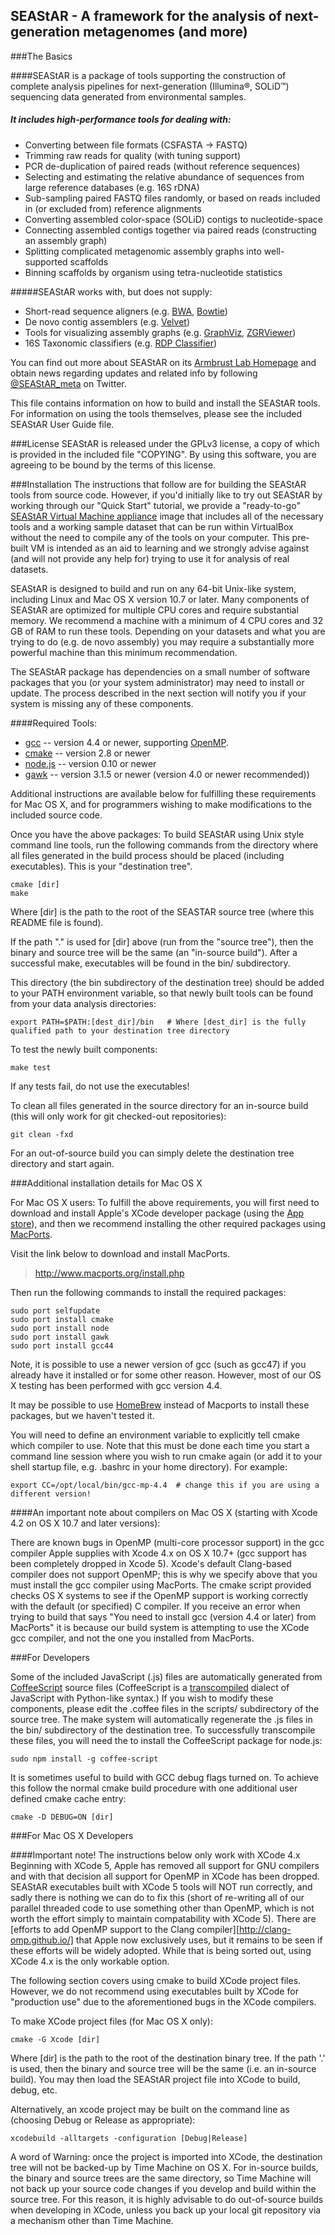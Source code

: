 <link href="style.css" media="screen" rel="stylesheet" type="text/css" />

SEAStAR - A framework for the analysis of next-generation metagenomes (and more)
------------------------------

###The Basics

####SEAStAR is a package of tools supporting the construction of complete analysis pipelines for next-generation (Illumina&reg;, SOLiD&trade;) sequencing data generated from environmental samples.  
##### It includes high-performance tools for dealing with:

* Converting between file formats (CSFASTA -> FASTQ)
* Trimming raw reads for quality (with tuning support)
* PCR de-duplication of paired reads (without reference sequences)
* Selecting and estimating the relative abundance of sequences from large reference databases (e.g. 16S rDNA)
* Sub-sampling paired FASTQ files randomly, or based on reads included in (or excluded from) reference alignments
* Converting assembled color-space (SOLiD) contigs to nucleotide-space
* Connecting assembled contigs together via paired reads (constructing an assembly graph)
* Splitting complicated metagenomic assembly graphs into well-supported scaffolds
* Binning scaffolds by organism using tetra-nucleotide statistics

#####SEAStAR works with, but does not supply:

* Short-read sequence aligners (e.g. [BWA](http://bio-bwa.sourceforge.net), [Bowtie](http://bowtie-bio.sourceforge.net/index.shtml))
* De novo contig assemblers (e.g. [Velvet](http://www.ebi.ac.uk/~zerbino/velvet/))
* Tools for visualizing assembly graphs (e.g. [GraphViz](http://www.graphviz.org/), [ZGRViewer](http://zvtm.sourceforge.net/zgrviewer.html))
* 16S Taxonomic classifiers (e.g. [RDP Classifier](http://sourceforge.net/projects/rdp-classifier/)) 

You can find out more about SEAStAR on its [Armbrust Lab Homepage](http://armbrustlab.ocean.washington.edu/SEAStAR) and obtain news regarding updates and related info by following [@SEAStAR_meta](https://twitter.com/SEAStAR_meta) on Twitter. 

This file contains information on how to build and install the SEAStAR tools. For information on using the tools themselves, please see the included SEAStAR User Guide file.

###License
SEAStAR is released under the GPLv3 license, a copy of which is provided in the included file "COPYING". By using this software, you are agreeing to be bound by the terms of this license.

###Installation
The instructions that follow are for building the SEAStAR tools from source code. However, if you'd initially like to try out SEAStAR by working through our "Quick Start" tutorial, we provide a "ready-to-go" [SEAStAR Virtual Machine appliance](http://armbrustlab.ocean.washington.edu/node/305) image that includes all of the necessary tools and a working sample dataset that can be run within VirtualBox without the need to compile any of the tools on your computer. This pre-built VM is intended as an aid to learning and we strongly advise against (and will not provide any help for) trying to use it for analysis of real datasets.

SEAStAR is designed to build and run on any 64-bit Unix-like system, including Linux and Mac OS X version 10.7 or later. Many components of SEAStAR are optimized for multiple CPU cores and require substantial memory. We recommend a machine with a minimum of 4 CPU cores and 32 GB of RAM to run these tools.  Depending on your datasets and what you are trying to do (e.g. de novo assembly) you may require a substantially more powerful machine than this minimum recommendation. 

The SEAStAR package has dependencies on a small number of software packages that you (or your system administrator) may need to install or update. The process described in the next section will notify you if your system is missing any of these components.

####Required Tools:
 
* [gcc](http://gcc.gnu.org) -- version 4.4 or newer, supporting [OpenMP](http://openmp.org). 
* [cmake](http://www.cmake.org) -- version 2.8 or newer
* [node.js](http://nodejs.org) -- version 0.10 or newer
* [gawk](http://www.gnu.org/software/gawk/) -- version 3.1.5 or newer (version 4.0 or newer recommended))

Additional instructions are available below for fulfilling these requirements for Mac OS X, and for programmers wishing to make modifications to the included source code.

Once you have the above packages: To build SEAStAR using Unix style command line tools, run the following commands from the directory where all files generated in the build process should be placed (including executables). This is your "destination tree". 

    cmake [dir] 
    make

Where [dir] is the path to the root of the SEASTAR source tree (where this README file is found). 

If the path "." is used for [dir] above (run from the "source tree"), then the binary and source tree will be the same (an "in-source build"). After a successful make, executables will be found in the bin/ subdirectory. 

This directory (the bin subdirectory of the destination tree) should be added to your PATH environment variable, so that newly built tools can be found from your data analysis directories:

    export PATH=$PATH:[dest_dir]/bin   # Where [dest_dir] is the fully qualified path to your destination tree directory 

To test the newly built components:

    make test

If any tests fail, do not use the executables!

To clean all files generated in the source directory for an in-source build (this will only work for git checked-out repositories):

    git clean -fxd

For an out-of-source build you can simply delete the destination tree directory and start again.

###Additional installation details for Mac OS X

For Mac OS X users: To fulfill the above requirements, you will first need to download and install Apple's XCode developer package (using the [App store](https://developer.apple.com/xcode/index.php)), and then we recommend installing the other required packages using [MacPorts](http://www.macports.org/).

Visit the link below to download and install MacPorts.
> http://www.macports.org/install.php

Then run the following commands to install the required packages:

    sudo port selfupdate
    sudo port install cmake
    sudo port install node
    sudo port install gawk
    sudo port install gcc44

Note, it is possible to use a newer version of gcc (such as gcc47) if you already have it installed or for some other reason. However, most of our OS X testing has been performed with gcc version 4.4.

It may be possible to use [HomeBrew](http://mxcl.github.com/homebrew/) instead of Macports to install these packages, but we haven't tested it.

You will need to define an environment variable to explicitly tell cmake which compiler to use. Note that this must be done each time you start a command line session where you wish to run cmake again (or add it to your shell startup file, e.g. .bashrc in your home directory).  For example:
 
    export CC=/opt/local/bin/gcc-mp-4.4  # change this if you are using a different version!

####An important note about compilers on Mac OS X (starting with Xcode 4.2 on OS X 10.7 and later versions):

There are known bugs in OpenMP (multi-core processor support) in the gcc compiler Apple supplies with Xcode 4.x on OS X 10.7+ (gcc support has been completely dropped in Xcode 5). Xcode's default Clang-based compiler does not support OpenMP; this is why we specify above that you must install the gcc compiler using MacPorts. The cmake script provided checks OS X systems to see if the OpenMP support is working correctly with the default (or specified) C compiler. If you receive an error when trying to build that says "You need to install gcc (version 4.4 or later) from MacPorts" it is because our build system is attempting to use the XCode gcc compiler, and not the one you installed from MacPorts.

###For Developers

Some of the included JavaScript (.js) files are automatically generated from [CoffeeScript](http://coffeescript.org) source files (CoffeeScript is a [transcompiled](http://en.wikipedia.org/wiki/Source-to-source_compiler) dialect of JavaScript with Python-like syntax.) If you wish to modify these components, please edit the .coffee files in the scripts/ subdirectory of the source tree. The make system will automatically regenerate the .js files in the bin/ subdirectory of the destination tree. To successfully transcompile these files, you will need the to install the CoffeeScript package for node.js:

    sudo npm install -g coffee-script

It is sometimes useful to build with GCC debug flags turned on.  To achieve this follow the normal cmake build procedure with one additional user defined cmake cache entry:

    cmake -D DEBUG=ON [dir]

###For Mac OS X Developers

####Important note!  The instructions below only work with XCode 4.x  
Beginning with XCode 5, Apple has removed all support for GNU compilers and with that decision all support for OpenMP in XCode has been dropped. SEAStAR executables built with XCode 5 tools will NOT run correctly, and sadly there is nothing we can do to fix this (short of re-writing all of our parallel threaded code to use something other than OpenMP, which is not worth the effort simply to maintain compatability with XCode 5). There are [efforts to add OpenMP support to the Clang compiler][http://clang-omp.github.io/] that Apple now exclusively uses, but it remains to be seen if these efforts will be widely adopted. While that is being sorted out, using XCode 4.x is the only workable option.  

The following section covers using cmake to build XCode project files. However, we do not recommend using executables built by XCode for "production use" due to the aforementioned bugs in the XCode compilers.

To make XCode project files (for Mac OS X only):

    cmake -G Xcode [dir] 

Where [dir] is the path to the root of the destination binary tree. If the path '.' is used, then the binary and source tree will be the same (i.e. an in-source build). You may then load the SEAStAR project file into XCode to build, debug, etc.

Alternatively, an xcode project may be built on the command line as (choosing Debug or Release as appropriate):

    xcodebuild -alltargets -configuration [Debug|Release] 

A word of Warning: once the project is imported into XCode, the destination tree will not be backed-up by Time Machine on OS X. For in-source builds, the binary and source trees are the same directory, so Time Machine will not back up your source code changes if you develop and build within the source tree. For this reason, it is highly advisable to do out-of-source builds when developing in XCode, unless you back up your local git repository via a mechanism other than Time Machine.


